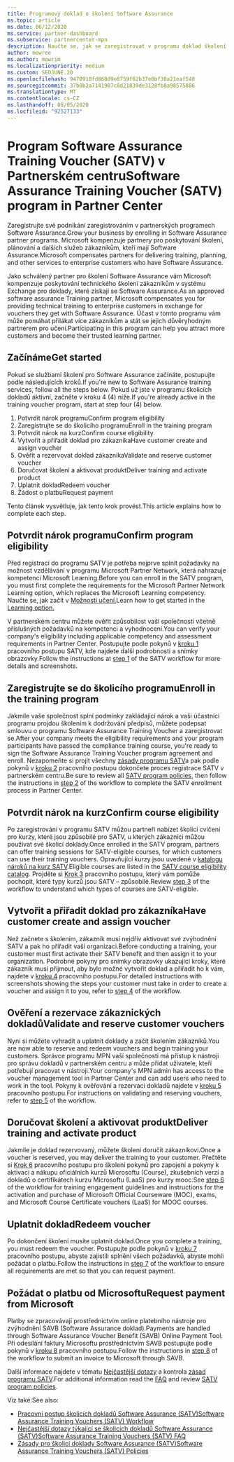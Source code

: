 ```yaml
---
title: Programový doklad o školení Software Assurance
ms.topic: article
ms.date: 06/12/2020
ms.service: partner-dashboard
ms.subservice: partnercenter-mpn
description: Naučte se, jak se zaregistrovat v programu doklad školení Software Assurance, abyste mohli doručovat školení a plánování pro podnikové zákazníky.
author: mowree
ms.author: mowrim
ms.localizationpriority: medium
ms.custom: SEOJUNE.20
ms.openlocfilehash: 9470918fd868d9e8759f62b37e0bf30a21eaf540
ms.sourcegitcommit: 37b0b2a7141907c8d21839de3128fb8a98575886
ms.translationtype: MT
ms.contentlocale: cs-CZ
ms.lasthandoff: 08/05/2020
ms.locfileid: "92527133"
---
```

# <a name="software-assurance-training-voucher-satv-program-in-partner-center"></a><span data-ttu-id="27856-103">Program Software Assurance Training Voucher (SATV) v Partnerském centru</span><span class="sxs-lookup"><span data-stu-id="27856-103">Software Assurance Training Voucher (SATV) program in Partner Center</span></span>

<span data-ttu-id="27856-104">Zaregistrujte své podnikání zaregistrováním v partnerských programech Software Assurance.</span><span class="sxs-lookup"><span data-stu-id="27856-104">Grow your business by enrolling in Software Assurance partner programs.</span></span> <span data-ttu-id="27856-105">Microsoft kompenzuje partnery pro poskytování školení, plánování a dalších služeb zákazníkům, kteří mají Software Assurance.</span><span class="sxs-lookup"><span data-stu-id="27856-105">Microsoft compensates partners for delivering training, planning, and other services to enterprise customers who have Software Assurance.</span></span>

<span data-ttu-id="27856-106">Jako schválený partner pro školení Software Assurance vám Microsoft kompenzuje poskytování technického školení zákazníkům v systému Exchange pro doklady, které získají se Software Assurance.</span><span class="sxs-lookup"><span data-stu-id="27856-106">As an approved software assurance Training partner, Microsoft compensates you for providing technical training to enterprise customers in exchange for vouchers they get with Software Assurance.</span></span> <span data-ttu-id="27856-107">Účast v tomto programu vám může pomáhat přilákat více zákazníkům a stát se jejich důvěryhodným partnerem pro učení.</span><span class="sxs-lookup"><span data-stu-id="27856-107">Participating in this program can help you attract more customers and become their trusted learning partner.</span></span>

## <a name="get-started"></a><span data-ttu-id="27856-108">Začínáme</span><span class="sxs-lookup"><span data-stu-id="27856-108">Get started</span></span>

<span data-ttu-id="27856-109">Pokud se službami školení pro Software Assurance začínáte, postupujte podle následujících kroků.</span><span class="sxs-lookup"><span data-stu-id="27856-109">If you're new to Software Assurance training services, follow all the steps below.</span></span> <span data-ttu-id="27856-110">Pokud už jste v programu školicích dokladů aktivní, začněte v kroku 4 (4) níže.</span><span class="sxs-lookup"><span data-stu-id="27856-110">If you're already active in the training voucher program, start at step four (4) below.</span></span> 

1. <span data-ttu-id="27856-111">Potvrdit nárok programu</span><span class="sxs-lookup"><span data-stu-id="27856-111">Confirm program eligibility</span></span>
2. <span data-ttu-id="27856-112">Zaregistrujte se do školicího programu</span><span class="sxs-lookup"><span data-stu-id="27856-112">Enroll in the training program</span></span>
3. <span data-ttu-id="27856-113">Potvrdit nárok na kurz</span><span class="sxs-lookup"><span data-stu-id="27856-113">Confirm course eligibility</span></span>
4. <span data-ttu-id="27856-114">Vytvořit a přiřadit doklad pro zákazníka</span><span class="sxs-lookup"><span data-stu-id="27856-114">Have customer create and assign voucher</span></span>
5. <span data-ttu-id="27856-115">Ověřit a rezervovat doklad zákazníka</span><span class="sxs-lookup"><span data-stu-id="27856-115">Validate and reserve customer voucher</span></span>
6. <span data-ttu-id="27856-116">Doručovat školení a aktivovat produkt</span><span class="sxs-lookup"><span data-stu-id="27856-116">Deliver training and activate product</span></span>
7. <span data-ttu-id="27856-117">Uplatnit doklad</span><span class="sxs-lookup"><span data-stu-id="27856-117">Redeem voucher</span></span>
8. <span data-ttu-id="27856-118">Žádost o platbu</span><span class="sxs-lookup"><span data-stu-id="27856-118">Request payment</span></span>

<span data-ttu-id="27856-119">Tento článek vysvětluje, jak tento krok provést.</span><span class="sxs-lookup"><span data-stu-id="27856-119">This article explains how to complete each step.</span></span>

## <a name="confirm-program-eligibility"></a><span data-ttu-id="27856-120">Potvrdit nárok programu</span><span class="sxs-lookup"><span data-stu-id="27856-120">Confirm program eligibility</span></span>

<span data-ttu-id="27856-121">Před registrací do programu SATV je potřeba nejprve splnit požadavky na možnost vzdělávání v programu Microsoft Partner Network, která nahrazuje kompetenci Microsoft Learning.</span><span class="sxs-lookup"><span data-stu-id="27856-121">Before you can enroll in the SATV program, you must first complete the requirements for the Microsoft Partner Network Learning option, which replaces the Microsoft Learning competency.</span></span> <span data-ttu-id="27856-122">Naučte se, jak začít v [Možnosti učení.](https://partner.microsoft.com/membership/learning-partners)</span><span class="sxs-lookup"><span data-stu-id="27856-122">Learn how to get started in the [Learning option.](https://partner.microsoft.com/membership/learning-partners)</span></span>

<span data-ttu-id="27856-123">V partnerském centru můžete ověřit způsobilost vaší společnosti včetně příslušných požadavků na kompetenci a vyhodnocení.</span><span class="sxs-lookup"><span data-stu-id="27856-123">You can verify your company's eligibility including applicable competency and assessment requirements in Partner Center.</span></span> <span data-ttu-id="27856-124">Postupujte podle pokynů v [kroku 1](https://query.prod.cms.rt.microsoft.com/cms/api/am/binary/RE4s3bB) pracovního postupu SATV, kde najdete další podrobnosti a snímky obrazovky.</span><span class="sxs-lookup"><span data-stu-id="27856-124">Follow the instructions at [step 1](https://query.prod.cms.rt.microsoft.com/cms/api/am/binary/RE4s3bB) of the SATV workflow for more details and screenshots.</span></span>

## <a name="enroll-in-the-training-program"></a><span data-ttu-id="27856-125">Zaregistrujte se do školicího programu</span><span class="sxs-lookup"><span data-stu-id="27856-125">Enroll in the training program</span></span>

<span data-ttu-id="27856-126">Jakmile vaše společnost splní podmínky zakládající nárok a vaši účastníci programu projdou školením k dodržování předpisů, můžete podepsat smlouvu o programu Software Assurance Training Voucher a zaregistrovat se.</span><span class="sxs-lookup"><span data-stu-id="27856-126">After your company meets the eligibility requirements and your program participants have passed the compliance training course, you're ready to sign the Software Assurance Training Voucher program agreement and enroll.</span></span> <span data-ttu-id="27856-127">Nezapomeňte si projít všechny [zásady programu SATV](https://query.prod.cms.rt.microsoft.com/cms/api/am/binary/RE3koEP)a pak podle pokynů v [kroku 2](https://query.prod.cms.rt.microsoft.com/cms/api/am/binary/RE4s3bB) pracovního postupu dokončete proces registrace SATV v partnerském centru.</span><span class="sxs-lookup"><span data-stu-id="27856-127">Be sure to review all [SATV program policies](https://query.prod.cms.rt.microsoft.com/cms/api/am/binary/RE3koEP), then follow the instructions in [step 2](https://query.prod.cms.rt.microsoft.com/cms/api/am/binary/RE4s3bB) of the workflow to complete the SATV enrollment process in Partner Center.</span></span>


## <a name="confirm-course-eligibility"></a><span data-ttu-id="27856-128">Potvrdit nárok na kurz</span><span class="sxs-lookup"><span data-stu-id="27856-128">Confirm course eligibility</span></span>
<span data-ttu-id="27856-129">Po zaregistrování v programu SATV můžou partneři nabízet školicí cvičení pro kurzy, které jsou způsobilé pro SATV, u kterých zákazníci můžou používat své školicí doklady.</span><span class="sxs-lookup"><span data-stu-id="27856-129">Once enrolled in the SATV program, partners can offer training sessions for SATV-eligible courses, for which customers can use their training vouchers.</span></span> <span data-ttu-id="27856-130">Opravňující kurzy jsou uvedené v [katalogu nároků na kurz SATV](https://savl-catalog.microsoft.com/).</span><span class="sxs-lookup"><span data-stu-id="27856-130">Eligible courses are listed in the [SATV course eligibility catalog](https://savl-catalog.microsoft.com/).</span></span> <span data-ttu-id="27856-131">Projděte si [Krok 3](https://query.prod.cms.rt.microsoft.com/cms/api/am/binary/RE4s3bB) pracovního postupu, který vám pomůže pochopit, které typy kurzů jsou SATV – způsobilé.</span><span class="sxs-lookup"><span data-stu-id="27856-131">Review [step 3](https://query.prod.cms.rt.microsoft.com/cms/api/am/binary/RE4s3bB) of the workflow to understand which types of courses are SATV-eligible.</span></span>

## <a name="have-customer-create-and-assign-voucher"></a><span data-ttu-id="27856-132">Vytvořit a přiřadit doklad pro zákazníka</span><span class="sxs-lookup"><span data-stu-id="27856-132">Have customer create and assign voucher</span></span>

<span data-ttu-id="27856-133">Než začnete s školením, zákazník musí nejdřív aktivovat své zvýhodnění SATV a pak ho přiřadit vaší organizaci.</span><span class="sxs-lookup"><span data-stu-id="27856-133">Before conducting a training, your customer must first activate their SATV benefit and then assign it to your organization.</span></span> <span data-ttu-id="27856-134">Podrobné pokyny pro snímky obrazovky ukazující kroky, které zákazník musí přijmout, aby bylo možné vytvořit doklad a přiřadit ho k vám, najdete v [kroku 4](https://query.prod.cms.rt.microsoft.com/cms/api/am/binary/RE4s3bB) pracovního postupu.</span><span class="sxs-lookup"><span data-stu-id="27856-134">For detailed instructions with screenshots showing the steps your customer must take in order to create a voucher and assign it to you, refer to [step 4](https://query.prod.cms.rt.microsoft.com/cms/api/am/binary/RE4s3bB) of the workflow.</span></span>

## <a name="validate-and-reserve-customer-vouchers"></a><span data-ttu-id="27856-135">Ověření a rezervace zákaznických dokladů</span><span class="sxs-lookup"><span data-stu-id="27856-135">Validate and reserve customer vouchers</span></span>

<span data-ttu-id="27856-136">Nyní si můžete vyhradit a uplatnit doklady a začít školením zákazníků.</span><span class="sxs-lookup"><span data-stu-id="27856-136">You are now able to reserve and redeem vouchers and begin training your customers.</span></span> <span data-ttu-id="27856-137">Správce programu MPN vaší společnosti má přístup k nástroji pro správu dokladů v partnerském centru a může přidat uživatele, kteří potřebují pracovat v nástroji.</span><span class="sxs-lookup"><span data-stu-id="27856-137">Your company's MPN admin has access to the voucher management tool in Partner Center and can add users who need to work in the tool.</span></span> <span data-ttu-id="27856-138">Pokyny k ověřování a rezervaci dokladů najdete v [kroku 5](https://query.prod.cms.rt.microsoft.com/cms/api/am/binary/RE4s3bB) pracovního postupu.</span><span class="sxs-lookup"><span data-stu-id="27856-138">For instructions on validating and reserving vouchers, refer to [step 5](https://query.prod.cms.rt.microsoft.com/cms/api/am/binary/RE4s3bB) of the workflow.</span></span>

## <a name="deliver-training-and-activate-product"></a><span data-ttu-id="27856-139">Doručovat školení a aktivovat produkt</span><span class="sxs-lookup"><span data-stu-id="27856-139">Deliver training and activate product</span></span>

<span data-ttu-id="27856-140">Jakmile je doklad rezervovaný, můžete školení doručit zákazníkovi.</span><span class="sxs-lookup"><span data-stu-id="27856-140">Once a voucher is reserved, you may deliver the training to your customer.</span></span> <span data-ttu-id="27856-141">Přečtěte si [Krok 6](https://query.prod.cms.rt.microsoft.com/cms/api/am/binary/RE4s3bB) pracovního postupu pro školení pokynů pro zapojení a pokyny k aktivaci a nákupu oficiálních kurzů Microsoftu (Course), zkušebních verzí a dokladů o certifikátech kurzu Microsoftu (LaaS) pro kurzy mooc.</span><span class="sxs-lookup"><span data-stu-id="27856-141">See [step 6](https://query.prod.cms.rt.microsoft.com/cms/api/am/binary/RE4s3bB) of the workflow for training engagement guidelines and instructions for the activation and purchase of Microsoft Official Courseware (MOC), exams, and Microsoft Course Certificate vouchers (LaaS) for MOOC courses.</span></span>

## <a name="redeem-voucher"></a><span data-ttu-id="27856-142">Uplatnit doklad</span><span class="sxs-lookup"><span data-stu-id="27856-142">Redeem voucher</span></span>

<span data-ttu-id="27856-143">Po dokončení školení musíte uplatnit doklad.</span><span class="sxs-lookup"><span data-stu-id="27856-143">Once you complete a training, you must redeem the voucher.</span></span> <span data-ttu-id="27856-144">Postupujte podle pokynů v [kroku 7](https://query.prod.cms.rt.microsoft.com/cms/api/am/binary/RE4s3bB) pracovního postupu, abyste zajistili splnění všech požadavků, abyste mohli požádat o platbu.</span><span class="sxs-lookup"><span data-stu-id="27856-144">Follow the instructions in [step 7](https://query.prod.cms.rt.microsoft.com/cms/api/am/binary/RE4s3bB) of the workflow to ensure all requirements are met so that you can request payment.</span></span> 


## <a name="request-payment-from-microsoft"></a><span data-ttu-id="27856-145">Požádat o platbu od Microsoftu</span><span class="sxs-lookup"><span data-stu-id="27856-145">Request payment from Microsoft</span></span>

<span data-ttu-id="27856-146">Platby se zpracovávají prostřednictvím online platebního nástroje pro zvýhodnění SAVB (Software Assurance doklad).</span><span class="sxs-lookup"><span data-stu-id="27856-146">Payments are handled through Software Assurance Voucher Benefit (SAVB) Online Payment Tool.</span></span> <span data-ttu-id="27856-147">Při odesílání faktury Microsoftu prostřednictvím SAVB postupujte podle pokynů v [kroku 8](https://query.prod.cms.rt.microsoft.com/cms/api/am/binary/RE4s3bB) pracovního postupu.</span><span class="sxs-lookup"><span data-stu-id="27856-147">Follow the instructions in [step 8](https://query.prod.cms.rt.microsoft.com/cms/api/am/binary/RE4s3bB) of the workflow to submit an invoice to Microsoft through SAVB.</span></span> 

<span data-ttu-id="27856-148">Další informace najdete v tématu [Nejčastější dotazy](https://query.prod.cms.rt.microsoft.com/cms/api/am/binary/RE3kz5o) a kontrola [zásad programu SATV](https://query.prod.cms.rt.microsoft.com/cms/api/am/binary/RE3koEP).</span><span class="sxs-lookup"><span data-stu-id="27856-148">For additional information read the [FAQ](https://query.prod.cms.rt.microsoft.com/cms/api/am/binary/RE3kz5o) and review [SATV program policies](https://query.prod.cms.rt.microsoft.com/cms/api/am/binary/RE3koEP).</span></span>

<span data-ttu-id="27856-149">Viz také:</span><span class="sxs-lookup"><span data-stu-id="27856-149">See also:</span></span>

- [<span data-ttu-id="27856-150">Pracovní postup školicích dokladů Software Assurance (SATV)</span><span class="sxs-lookup"><span data-stu-id="27856-150">Software Assurance Training Vouchers (SATV) Workflow</span></span>](https://query.prod.cms.rt.microsoft.com/cms/api/am/binary/RE4s3bB)
- [<span data-ttu-id="27856-151">Nejčastější dotazy týkající se školicích dokladů Software Assurance (SATV)</span><span class="sxs-lookup"><span data-stu-id="27856-151">Software Assurance Training Vouchers (SATV) FAQ</span></span>](https://query.prod.cms.rt.microsoft.com/cms/api/am/binary/RE3kz5o)
- [<span data-ttu-id="27856-152">Zásady pro školicí doklady Software Assurance (SATV)</span><span class="sxs-lookup"><span data-stu-id="27856-152">Software Assurance Training Vouchers (SATV) Policies</span></span>](https://query.prod.cms.rt.microsoft.com/cms/api/am/binary/RE3koEP)
